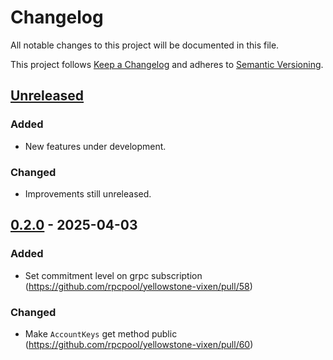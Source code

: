 # Changelog

All notable changes to this project will be documented in this file.

This project follows [Keep a Changelog](https://keepachangelog.com/en/1.0.0/)
and adheres to [Semantic Versioning](https://semver.org/).

## [Unreleased]

### Added

- New features under development.

### Changed

- Improvements still unreleased.

## [0.2.0] - 2025-04-03

### Added

- Set commitment level on grpc subscription (https://github.com/rpcpool/yellowstone-vixen/pull/58)

### Changed

- Make `AccountKeys` get method public (https://github.com/rpcpool/yellowstone-vixen/pull/60)

[Unreleased]: https://github.com/you/project/compare/v0.2.0...HEAD
[0.2.0]: https://github.com/you/project/releases/tag/v0.2.0
